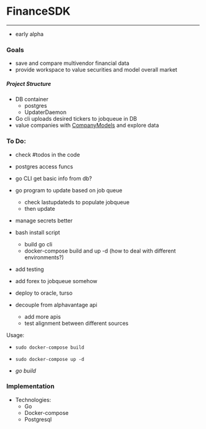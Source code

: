 # FinanceSDK
-----

- early alpha

### Goals
- save and compare multivendor financial data
- provide workspace to value securities and model overall market

##### Project Structure
- DB container
    - postgres 
    - UpdaterDaemon
- Go cli uploads desired tickers to jobqueue in DB
- value companies with [CompanyModels](https://github.com/veqqq/CompanyModels) and explore data


### To Do:
- check #todos in the code

- postgres access funcs

- go CLI get basic info from db?
- go program to update based on job queue
    - check lastupdateds to populate jobqueue
    - then update
- manage secrets better

- bash install script
    - build go cli
    - docker-compose build and up -d (how to deal with different environments?)
- add testing
- add forex to jobqueue somehow

- deploy to oracle, turso

- decouple from alphavantage api
    - add more apis
    - test alignment between different sources

Usage:
- `sudo docker-compose build`
- `sudo docker-compose up -d`

- *go build*

### Implementation
- Technologies:
    - Go
    - Docker-compose
    - Postgresql



    